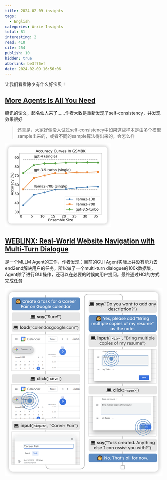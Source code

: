 ```yaml
---
title: 2024-02-09-insights
tags:
  - English
categories: Arxiv-Insights
total: 81
interesting: 2
read: 410
cite: 254
publish: 10
hidden: true
abbrlink: be3f76ef
date: 2024-02-09 16:56:06
---
```


让我们看看除夕有什么好宝贝！

## [More Agents Is All You Need](https://arxiv.org/pdf/2402.05120.pdf)

腾讯的论文，起名仙人来了……作者大致是重新发现了self-consistency，并发现效果很好

> 还真是，大家好像没人试过self-consistency中如果这些样本是由多个模型sample出来的，或者不同的sample算法得出来的，会怎么样

<img src="../../files/images/arxiv-insights/2024-02-05-02-09/agents.png" style="zoom:33%;" >



## [WEBLINX: Real-World Website Navigation with Multi-Turn Dialogue](https://arxiv.org/pdf/2402.05930.pdf)

是一个MLLM Agent的工作，作者发现：目前的GUI Agent实际上并没有能力去end2end解决用户的任务，所以做了一个multi-turn dialogue的100k数据集，Agent除了进行GUI操作，还可以在必要的时候向用户提问。最终通过HCI的方式完成任务

<img src="../../files/images/arxiv-insights/2024-02-05-02-09/weblink.png">
